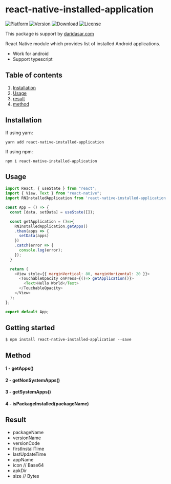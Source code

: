 
# react-native-installed-application

[![Platform](https://img.shields.io/badge/platform-react--native-lightgrey.svg)](http://facebook.github.io/react-native/)
[![Version](http://img.shields.io/npm/v/react-native-installed-application.svg)](https://www.npmjs.com/package/react-native-installed-application)
[![Download](http://img.shields.io/npm/dm/react-native-installed-application.svg)](https://www.npmjs.com/package/react-native-installed-application)
[![License](https://img.shields.io/badge/license-MIT-blue.svg)](https://raw.github.com/danilrafiqi/react-native-installed-application/master/LICENSE)

This package is support by [daridasar.com](https://daridasar.com)

React Native module which provides list of installed Android applications.

- Work for android
- Support typescript

## Table of contents

1. [Installation](#installation)
2. [Usage](#usage)
3. [result](#result)
4. [method](#method)

## Installation

If using yarn:

```
yarn add react-native-installed-application
```

If using npm:

```
npm i react-native-installed-application
```

## Usage

```javascript
import React, { useState } from "react";
import { View, Text } from "react-native";
import RNInstalledApplication from 'react-native-installed-application';

const App = () => {
  const [data, setData] = useState([]);

  const getApplication = ()=>{
    RNInstalledApplication.getApps()
    .then(apps => {
      setData(apps)
    })
    .catch(error => {
      console.log(error);
    });
  }

  return (
    <View style={{ marginVertical: 80, marginHorizontal: 20 }}>
      <TouchableOpacity onPress={()=> getApplication()}>
        <Text>Hello World</Text>
      </TouchableOpacity>
    </View>
  );
};

export default App;
```


## Getting started

`$ npm install react-native-installed-application --save`

## Method

#### 1 - getApps()
#### 2 - getNonSystemApps()
#### 3 - getSystemApps()
#### 4 - isPackageInstalled(packageName)

## Result 

- packageName
- versionName
- versionCode
- firstInstallTime
- lastUpdateTime
- appName
- icon // Base64
- apkDir
- size // Bytes